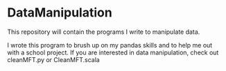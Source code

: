 # DataManipulation
This repository will contain the programs I write to manipulate data.

I wrote this program to brush up on my pandas skills and to help me out with a school project. 
If you are interested in data manipulation, check out cleanMFT.py or CleanMFT.scala
